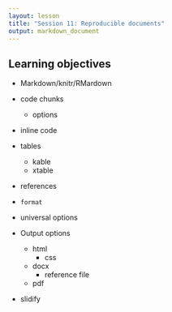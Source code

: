 ```yaml
---
layout: lesson
title: "Session 11: Reproducible documents"
output: markdown_document
---
```




## Learning objectives

* Markdown/knitr/RMardown
* code chunks
	- options
* inline code
* tables
	- kable
	- xtable
* references

* `format`
* universal options

* Output options
	- html
		- css
	- docx
		- reference file
	- pdf


* slidify
